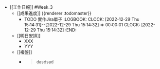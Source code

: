 - [[工作日報]] #Week_3
	- [[成果進度]] {{renderer :todomaster}}
		- TODO 實作Jira單子
		  :LOGBOOK:
		  CLOCK: [2022-12-29 Thu 15:14:31]--[2022-12-29 Thu 15:14:32] =>  00:00:01
		  CLOCK: [2022-12-29 Thu 15:14:32]
		  :END:
	- [[明日安排]]
		- XXX
		- YYY
	- [[複盤]]
		- > dasdsad